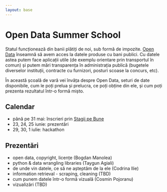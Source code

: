 ```yaml
---
layout: base
---
```


<div class="jumbotron">
  <h1>Open Data Summer School</h1>
</div>

Statul funcționează din banii plătiți de noi, sub formă de impozite.
[Open Data](https://en.wikipedia.org/wiki/Open_data) înseamnă să avem
acces la datele produse cu bani publici. Cu datele astea putem face
aplicații utile (de exemplu orientare prin transportul în comun) și
putem mări transparența în administrația publică (bugetele diverselor
instituții, contracte cu furnizori, posturi scoase la concurs, etc).

În această școală de vară vei învăța despre Open Data, seturi de date
disponibile, cum le poți prelua și prelucra, ce poți obține din ele, și
cum poți prezenta rezultatul într-o formă mișto.


## Calendar
* până pe 31 mai: înscrieri prin [Stagii pe Bune](http://www.stagiipebune.ro/stagii.html&id=2216&category=103)
* 23, 24, 25 iunie: prezentări
* 29, 30, 1 iulie: hackathon


## Prezentări
* open data, copyright, licențe (Bogdan Manolea)
* python & data wrangling libraries (Taygun Agiali)
* de unde vin datele, ce să ne așteptăm de la ele (Codrina Ilie)
* information retrieval - scraping, cleaning (TBD)
* cum punem datele într-o formă vizuală (Cosmin Pojoranu)
* vizualizări (TBD)
